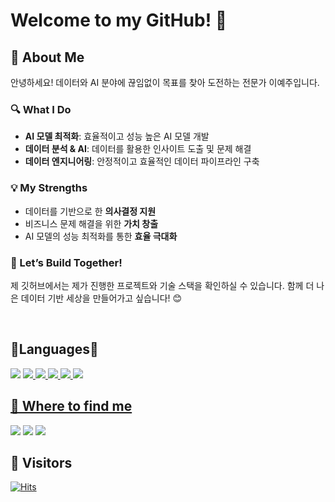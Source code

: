 # Welcome to my GitHub! 👋
## 👋 About Me

안녕하세요! 데이터와 AI 분야에 끊임없이 목표를 찾아 도전하는 전문가 이예주입니다.

### 🔍 What I Do
- **AI 모델 최적화**: 효율적이고 성능 높은 AI 모델 개발
- **데이터 분석 & AI**: 데이터를 활용한 인사이트 도출 및 문제 해결
- **데이터 엔지니어링**: 안정적이고 효율적인 데이터 파이프라인 구축

### 💡 My Strengths
- 데이터를 기반으로 한 **의사결정 지원**
- 비즈니스 문제 해결을 위한 **가치 창출**
- AI 모델의 성능 최적화를 통한 **효율 극대화**

### 🚀 Let’s Build Together!
제 깃허브에서는 제가 진행한 프로젝트와 기술 스택을 확인하실 수 있습니다.
함께 더 나은 데이터 기반 세상을 만들어가고 싶습니다! 😊

<br>

## 💫Languages💫
<img src="https://img.shields.io/badge/Python-3776AB?style=flat&logo=Python&logoColor=white"/> <a href="https://github.com/yejuda" target="_blank"><img src="https://img.shields.io/badge/R-276DC3?style=flat&logo=R&logoColor=white"/>
<img src="https://img.shields.io/badge/C-A8B9CC?style=flat&logo=C&logoColor=white"/>
<a href="https://github.com/yejuda" target="_blank"><img src="https://img.shields.io/badge/GitHub-181717?style=flat&logo=GitHub&logoColor=white"/>
<a href="https://github.com/yejuda" target="_blank"><img src="https://img.shields.io/badge/MySQL-4479A1?style=flat&logo=MySQL&logoColor=white"/>
<a href="https://github.com/yejuda" target="_blank"><img src="https://img.shields.io/badge/Slack-4A154B?style=flat&logo=Slack&logoColor=white"/>

## 📌 Where to find me
<a href="https://velog.io/@yejuda/posts" target="_blank"><img src="https://img.shields.io/badge/velog-20C997?style=flat&logo=velog&logoColor=white"/></a>
<a href="https://risingdata.tistory.com/" target="_blank"><img src="https://img.shields.io/badge/Tistory-000000?style=flat&logo=Tistory&logoColor=white"/></a>
<a href="https://github.com/yejuda" target="_blank"><img src="https://img.shields.io/badge/GitHub-181717?style=flat&logo=GitHub&logoColor=white"/></a>

## 👀 Visitors
[![Hits](https://hits.seeyoufarm.com/api/count/incr/badge.svg?url=https%3A%2F%2Fgithub.com%2Fyejuda&count_bg=%23FF7373&title_bg=%23555555&icon=googlefit.svg&icon_color=%23E7E7E7&title=Visitors&edge_flat=false)](https://hits.seeyoufarm.com)
